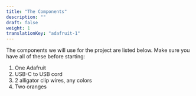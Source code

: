 ```yaml
---
title: "The Components"
description: ""
draft: false
weight: 1
translationKey: "adafruit-1"
---
```


The components we will use for the project are listed below. Make sure you have all of these before starting: 

1. One Adafruit 
3. USB-C to USB cord 
4. 2 alligator clip wires, any colors 
5. Two oranges 

